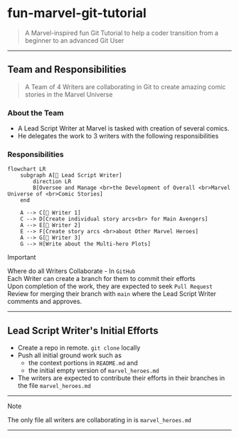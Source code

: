 # fun-marvel-git-tutorial
> A Marvel-inspired fun Git Tutorial to help a coder transition from a beginner to an advanced Git User

---

## Team and Responsibilities

> A Team of 4 Writers are collaborating in Git to create amazing comic stories in the Marvel Universe

### About the Team 
- A Lead Script Writer at Marvel is tasked with creation of several comics. 
- He delegates the work to 3 writers with the following responsibilities

### Responsibilities

```mermaid
flowchart LR
    subgraph A[👤 Lead Script Writer]
        direction LR
        B[Oversee and Manage <br>the Development of Overall <br>Marvel Universe of <br>Comic Stories]
    end

    A --> C[👤 Writer 1]
    C --> D[Create individual story arcs<br> for Main Avengers]
    A --> E[👤 Writer 2]
    E --> F[Create story arcs <br>about Other Marvel Heroes]
    A --> G[👤 Writer 3]
    G --> H[Write about the Multi-hero Plots]
```

>[!IMPORTANT]
> Where do all Writers Collaborate - In `GitHub` <br>
> Each Writer can create a branch for them to commit their efforts <br>
> Upon completion of the work, they are expected to seek `Pull Request` Review for merging their branch with `main` where the Lead Script Writer comments and approves. <br>

---

## Lead Script Writer's Initial Efforts

- Create a repo in remote. `git clone` locally 
- Push all initial ground work such as 
    - the context portions in `README.md` and 
    - the initial empty version of `marvel_heroes.md`
- The writers are expected to contribute their efforts in their branches in the file `marvel_heroes.md`

----

>[!NOTE]
>The only file all writers are collaborating in is `marvel_heroes.md`

---